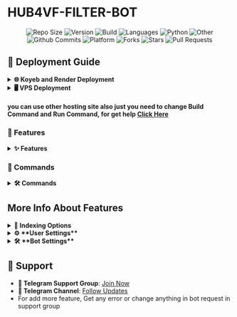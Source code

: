 # HUB4VF-FILTER-BOT

<div align="center">
   <img src="https://img.shields.io/github/repo-size/IronmanHUB4VF/HUB4VF-FILTER-BOT?color=green&label=Repo%20Size&labelColor=292c3b" alt="Repo Size">
   <img src="https://img.shields.io/badge/Version-1.0-brightgreen.svg" alt="Version">
   <img src="https://img.shields.io/badge/Build-Docker-blue" alt="Build">
   <img src="https://img.shields.io/github/languages/count/IronmanHUB4VF/HUB4VF-FILTER-BOT?style=flat&label=Total%20Languages&labelColor=292c3b&color=blueviolet" alt="Languages">
   <img src="https://img.shields.io/github/languages/top/IronmanHUB4VF/HUB4VF-FILTER-BOT?style=flat&logo=python&labelColor=292c3b" alt="Python">
   <img src="https://img.shields.io/badge/Other-0.4%25-lightgrey?labelColor=292c3b" alt="Other">
   <img src="https://img.shields.io/github/commit-activity/m/IronmanHUB4VF/HUB4VF-FILTER-BOT?logo=github&labelColor=292c3b&label=Github%20Commits" alt="Github Commits">
   <img src="https://img.shields.io/badge/Platform-Koyeb%20%7C%20VPS-orange" alt="Platform">
   <img src="https://img.shields.io/github/forks/IronmanHUB4VF/HUB4VF-FILTER-BOT?style=flat&logo=github&label=Forks&labelColor=292c3b&color=critical" alt="Forks">
   <img src="https://img.shields.io/github/stars/IronmanHUB4VF/HUB4VF-FILTER-BOT?style=flat&logo=github&label=Stars&labelColor=292c3b&color=yellow" alt="Stars">
   <img src="https://img.shields.io/badge/Pull%20Requests-0-green?logo=github&labelColor=292c3b" alt="Pull Requests">
</div>

## 🚀 Deployment Guide

<details>
<summary><strong>🌐 Koyeb and Render Deployment</strong></summary>

1. **First Fork This Repo**:
   - Fork this repo by click on fork icon.
   - On fork time set repo private always to hide your credentials
2. **🔒 Environment Variables**:
   - If you haven’t added the `config.env` file to the repository, then first add that and add below all 
    variables must
    
   - # Variable Descriptions
        | Variable | Required | Description |
        |----------|----------|-------------|
        | `BOT_TOKEN` | ✅ | Telegram bot token from [@BotFather](https://t.me/BotFather) |
        | `TELEGRAM_HASH` | ✅ | Telegram API hash from [my.telegram.org](https://my.telegram.org) |
        | `LOG_CHANNEL` | ✅ | Channel ID for bot logs (start with `-100`) |
        | `DATABASE_CHANNEL` | ✅ | Channel ID for database storage |
        | `DATABASE_URL` | ✅ | MongoDB connection URL |
        | `FILES_DATABASE_URL` | ✅ | MongoDB connection URL for files |
        | `OWNER_ID` | ✅ | Your Telegram user ID |
        | `BOT_BASE_URL` | ✅ | Required only for webhook configuration |
        | `PORT` | ✅ | port for web server (default: 8080) |
3. **🔗 Link Your Repository**: Connect your GitHub repository to Koyeb.
   - Navigate to your Koyeb dashboard.
   - Click on "Create Application" and choose "GitHub" as the source.
   - Select the `HUB4VF-FILTER-BOT` repository.
4. **⚙️ Buildpack Selection**:
   - In the application settings, select `Dockerfile` as the builder.
5. **🌐 Exposed Ports**:
   - Set the `PORT` number to your desired value (recommended: `8080`).
5. **💾 Save and Deploy**:
   - Save the configuration.
   - Click on "Deploy" to initiate the build and deployment process.
6. **📊 Monitor Deployment**:
   - Check the "Logs" section to ensure the application is running without issues.

</details>

<details>
<summary><strong>🖥️ VPS Deployment</strong></summary>

1. **📂 Clone the Repository**:
   - Clone the repository to your local machine:
      ```bash
      git clone https://github.com/IronmanHUB4VF/HUB4VF-FILTER-BOT.git
      ```
2. **📁 Navigate to Project Directory**:
   - Change to the project directory:
      ```bash
      cd HUB4VF-FILTER-BOT
      ```
3. **🛠️ Add Configuration**:
   - Add the `config.env` file with your bot's credentials and settings to the root directory.
   - # Variable Descriptions
        | Variable | Required | Description |
        |----------|----------|-------------|
        | `BOT_TOKEN` | ✅ | Telegram bot token from [@BotFather](https://t.me/BotFather) |
        | `TELEGRAM_HASH` | ✅ | Telegram API hash from [my.telegram.org](https://my.telegram.org) |
        | `LOG_CHANNEL` | ✅ | Channel ID for bot logs (start with `-100`) |
        | `DATABASE_CHANNEL` | ✅ | Channel ID for database storage |
        | `DATABASE_URL` | ✅ | MongoDB connection URL |
        | `FILES_DATABASE_URL` | ✅ | MongoDB connection URL for files |
        | `OWNER_ID` | ✅ | Your Telegram user ID |
        | `BOT_BASE_URL` | ✅ | Required only for webhook configuration |
        | `PORT` | ✅ | port for web server (default: 8080) |

5. **⬆️ Update System Packages**:
   ```bash
   sudo apt update
   ```

6. **🐋 Install Docker**:
   - Follow the [official Docker installation guide](https://docs.docker.com/engine/install/) or use the convenience script:
      ```bash
      curl -fsSL https://get.docker.com | bash
      ```
7. **Check Docker Work Or Not**
   ```bash
   docker --version
   ```
   - If Docker is installed, you'll see the version information.

   ```bash
   docker run hello-world
   ```
   - If successful, you'll see a message indicating the container has run and exited successfully.
8. **⚙️ Build Docker Image**:
   - Build the Docker image from the current directory:
      ```bash
      sudo docker build . -t ironfilter
      ```
9. **🚀 Run Docker Container**:
   - Run the Docker container with the specified port (8080 in this example):
      ```bash
      sudo docker run -p 8080:8080 ironfilter
      ```
10. **📊 Monitor Container**:
   - View logs to ensure the bot is running:
      ```bash
      sudo docker logs -f ironfilter
      ```

#### 🛑 Stopping Docker

1. **🔍 List Running Containers**:
   ```bash
   sudo docker ps
   ```
2. **🛑 Stop Container**:
   ```bash
   sudo docker stop <container-id>
   ```

3. **❌ Remove Container** (optional):
   ```bash
   sudo docker rm <container-id>
   ```
4. **❌ Remove Not Running Containers (including exited, created, or dead containers)**:
   ```bash
   sudo docker rm $(docker ps -aq --filter "status=exited" --filter "status=created" --filter "status=dead")
   ```


</details>

#### you can use other hosting site also just you need to change Build Command and Run Command, for get help [Click Here](https://t.me/movie_and_series_hub4vf)

### 🎯 Features

<details>
<summary><strong>✨ Features</strong></summary>

- **🔒 File Security**: Securely manage files and protect them from unauthorized access.
- **📊 Analytics**: Track file usage and access patterns to optimize storage and improve user experience.
- **📂 File Indexing**: Index files from channels and messages, allowing users to easily access and manage their files.
- **💬 User Commands**: A user-friendly command interface for easy interaction with the bot.
- **🔐 Access Control**: Users must register to gain access to certain functionalities, ensuring secure usage.
- **⚡ Dynamic Responses**: The bot responds with inline buttons for various actions, enhancing user experience.
- **📈 Status Updates**: Provides users with current statistics about the bot's operations.
- **🔍 Filtering Options**: Users can filter files based on quality, language, season, year, and episode.
- **⚙️ Bot Settings**: Configurable options for bot behavior and functionality.
- **🔧 User Settings**: Customizable settings for individual users, including language and quality preferences.
</details>



### 📜 Commands

<details>
<summary><strong>🛠️ Commands</strong></summary>

- **/start**: Initializes the bot and provides access to its features. Users must register to use the bot.
- **/getfiledel**: Retrieves information about a specific file.
- **/getstickerid**: Returns the ID of a sticker when replied to.
- **/checkrights <chat_id> [user_id]**: Checks the permissions of a user in a specified chat.
- **/delpmuser <user_id>**: Deletes a user from the bot's database.
- **/delfsubuser <user_id>**: Deletes a user from the subscription list.
- **/stats**: Provides statistics about the bot's usage, including total users and files managed.
- **/index**: Starts the indexing process for files in a channel.
- **/setskip <link1> <link2>**: Sets the skip IDs for indexing files.
- **/showskip**: Displays the current skip IDs.
</details>

## More Info About Features
<details>
- <summary><strong>📂 Indexing Options</strong></summary>

- The IRON-FILTER-BOT supports two indexing formats, giving you flexibility in how files are listed:

- **Up-to-Down:**

- Files are indexed in ascending order, starting from the oldest message to the newest.
- Ideal for maintaining a chronological order of files.

- **Down-to-Up:**

- Files are indexed in descending order, starting from the newest message to the oldest.
- Perfect for prioritizing recently added files.

- You can choose the desired format during the indexing process to suit your needs.
</details>

<details>
<summary><strong>⚙️ **User Settings**</strong></summary>

🌍 **Language**
- Choose your preferred language for the bot’s responses. Available options include languages like English, Hindi, Telugu, and more!
- You can set or update your language anytime. If you want to reset to default, simply use the reset option.

🎥 **Quality**
- Set your preferred video quality (e.g., 360p, 720p, 1080p). This setting ensures that the content delivered to you matches your preferred quality.

📂 **File Type**
- Choose what type of files you want to receive (Video, Audio, or Document). Whether you're looking for multimedia files or documents, this setting ensures you get the right format.

🍿 **IMDB Integration**
- Turn IMDB results on or off based on your preference. When enabled, you will receive IMDB-related information alongside content.

**How to Access User Settings**:
1. Tap on any of the available settings options (Language, Quality, etc.).
2. Choose your desired value or reset to the default.
3. Use the 'Back' button to go to the previous menu or 'Close' to exit the settings menu.

---

💡 **How It Works**

- **User Settings** are stored and managed per user, meaning you can personalize your settings.
- Changes to your settings take effect immediately.
- You can also **reset** all settings or specific ones like language and quality at any time.
- The bot uses **pagination** to make it easy for you to browse through options (like a long list of languages or qualities).

---
</details>

<details>
<summary><strong>🛠 **Bot Settings**</strong></summary>

- **Bot settings** are the configuration controls for how the bot behaves and interacts with users.
- These settings are managed by the bot administrator and sudo users and can include settings for the bot's responses, command prefixes, and system behaviors.
- These can be accessed by the bot administrator and can include settings for the bot's responses, command prefixes, and system behaviors.
- Users will not need to modify these settings, but the bot admin can tweak them for better performance.

---
</details>

## 🔗 Support

- **💬 Telegram Support Group**: [Join Now](https://t.me/movie_and_series_hub4vf)
- **📣 Telegram Channel**: [Follow Updates](https://t.me/BOT_UPDATE_HUB4VF)
- For add more feature, Get any error or change anything in bot request in support group
